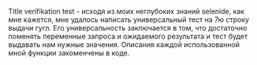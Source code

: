 Title verifikation test - исходя из моих неглубоких знаний selenide, как мне кажется, мне удалось написать универсальный тест на 7ю строку выдачи гугл. Его универсальность заключается в том, что достаточно поменять переменные запроса и ожидаемого результата и тест будет выдавать нам нужные значения. Описания каждой использованной мной функции закоменчены в коде. 
